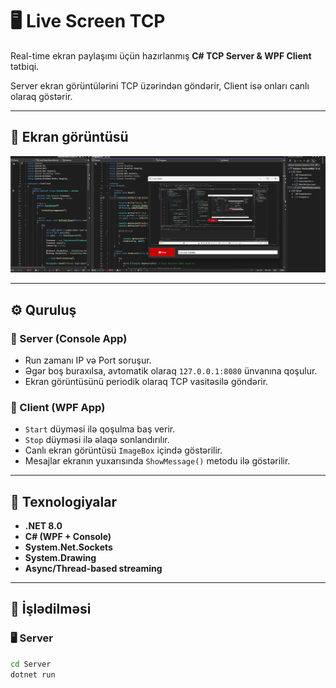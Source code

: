 # 🖥️ Live Screen TCP

Real-time ekran paylaşımı üçün hazırlanmış **C# TCP Server & WPF Client** tətbiqi.

Server ekran görüntülərini TCP üzərindən göndərir, Client isə onları canlı olaraq göstərir.

---

## 📸 Ekran görüntüsü

![LiveScreenPreview](Image)

---

## ⚙️ Quruluş

### 🔹 Server (Console App)
- Run zamanı IP və Port soruşur.
- Əgər boş buraxılsa, avtomatik olaraq `127.0.0.1:8080` ünvanına qoşulur.
- Ekran görüntüsünü periodik olaraq TCP vasitəsilə göndərir.

### 🔹 Client (WPF App)
- `Start` düyməsi ilə qoşulma baş verir.
- `Stop` düyməsi ilə əlaqə sonlandırılır.
- Canlı ekran görüntüsü `ImageBox` içində göstərilir.
- Mesajlar ekranın yuxarısında `ShowMessage()` metodu ilə göstərilir.

---

## 🧩 Texnologiyalar
- **.NET 8.0**
- **C# (WPF + Console)**
- **System.Net.Sockets**
- **System.Drawing**
- **Async/Thread-based streaming**

---

## 🚀 İşlədilməsi

### 🖥️ Server
```bash
cd Server
dotnet run
